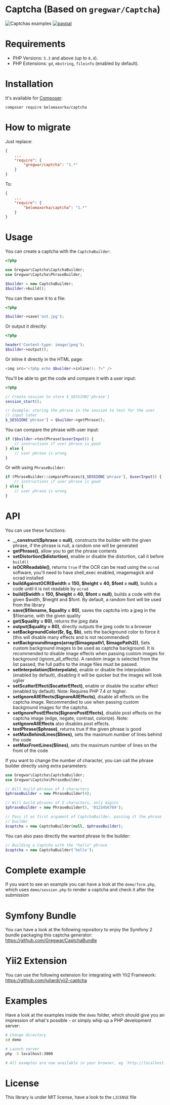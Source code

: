 Captcha (Based on `gregwar/Captcha`)
=======

![Captchas examples](http://gregwar.com/captchas.png)
[![paypal](https://www.paypalobjects.com/en_US/i/btn/btn_donateCC_LG.gif)](https://www.paypal.com/cgi-bin/webscr?cmd=_s-xclick&hosted_button_id=YUXRLWHQSWS6L)

Requirements
============
* PHP Versions: `5.3` and above (up to `8.4`).
* PHP Extensions: `gd`, `mbstring`, `fileinfo` (enabled by default).

Installation
============

It's available for [Composer](https://getcomposer.org):

```shell
composer require belomaxorka/captcha
```

How to migrate
============

Just replace:
``` json
{
    ...
    "require": {
        "gregwar/captcha": "1.*"
    }
}
```

To:

``` json
{
    ...
    "require": {
        "belomaxorka/captcha": "1.*"
    }
}
```

Usage
=====

You can create a captcha with the `CaptchaBuilder`:

```php
<?php

use Gregwar\Captcha\CaptchaBuilder;
use Gregwar\Captcha\PhraseBuilder;

$builder = new CaptchaBuilder;
$builder->build();
```

You can then save it to a file:

```php
<?php

$builder->save('out.jpg');
```

Or output it directly:

```php
<?php

header('Content-type: image/jpeg');
$builder->output();
```

Or inline it directly in the HTML page:

```php
<img src="<?php echo $builder->inline(); ?>" />
```

You'll be able to get the code and compare it with a user input:

```php
<?php

// Create session to store $_SESSION['phrase']
session_start();

// Example: storing the phrase in the session to test for the user
// input later
$_SESSION['phrase'] = $builder->getPhrase();
```

You can compare the phrase with user input:
```php
if ($builder->testPhrase($userInput)) {
    // instructions if user phrase is good
} else {
    // user phrase is wrong
}
```

Or with using `PhraseBuilder`:

```php
if (PhraseBuilder::comparePhrases($_SESSION['phrase'], $userInput)) {
    // instructions if user phrase is good
} else {
    // user phrase is wrong
}
```

API
===

You can use these functions:

* **__construct($phrase = null)**, constructs the builder with the given phrase, if the phrase is null, a random one will be generated
* **getPhrase()**, allow you to get the phrase contents
* **setDistortion($distortion)**, enable or disable the distortion, call it before `build()`
* **isOCRReadable()**, returns `true` if the OCR can be read using the `ocrad` software, you'll need to have shell_exec enabled, imagemagick and ocrad installed
* **buildAgainstOCR($width = 150, $height = 40, $font = null)**, builds a code until it is not readable by `ocrad`
* **build($width = 150, $height = 40, $font = null)**, builds a code with the given $width, $height and $font. By default, a random font will be used from the library
* **save($filename, $quality = 80)**, saves the captcha into a jpeg in the $filename, with the given quality
* **get($quality = 80)**, returns the jpeg data
* **output($quality = 80)**, directly outputs the jpeg code to a browser
* **setBackgroundColor($r, $g, $b)**, sets the background color to force it (this will disable many effects and is not recommended)
* **setBackgroundImages(array($imagepath1, $imagePath2))**, Sets custom background images to be used as captcha background. It is recommended to disable image effects when passing custom images for background (ignore_all_effects). A random image is selected from the list passed, the full paths to the image files must be passed.
* **setInterpolation($interpolate)**, enable or disable the interpolation (enabled by default), disabling it will be quicker but the images will look uglier
* **setScatterEffect($scatterEffect)**, enable or disable the scatter effect (enabled by default). Note: Requires PHP 7.4 or higher.
* **setIgnoreAllEffects($ignoreAllEffects)**, disable all effects on the captcha image. Recommended to use when passing custom background images for the captcha.
* **setIgnorePostEffects($ignorePostEffects)**, disable post effects on the captcha image (edge, negate, contrast, colorize). Note: **setIgnoreAllEffects** also disables post effects.
* **testPhrase($phrase)**, returns true if the given phrase is good
* **setMaxBehindLines($lines)**, sets the maximum number of lines behind the code
* **setMaxFrontLines($lines)**, sets the maximum number of lines on the front of the code

If you want to change the number of character, you can call the phrase builder directly using
extra parameters:

```php
use Gregwar\Captcha\CaptchaBuilder;
use Gregwar\Captcha\PhraseBuilder;

// Will build phrases of 3 characters
$phraseBuilder = new PhraseBuilder(4);

// Will build phrases of 5 characters, only digits
$phraseBuilder = new PhraseBuilder(5, '0123456789');

// Pass it as first argument of CaptchaBuilder, passing it the phrase
// builder
$captcha = new CaptchaBuilder(null, $phraseBuilder);
```

You can also pass directly the wanted phrase to the builder:

```php
// Building a Captcha with the "hello" phrase
$captcha = new CaptchaBuilder('hello');
```

Complete example
================

If you want to see an example you can have a look at the ``demo/form.php``, which uses ``demo/session.php`` to
render a captcha and check it after the submission

Symfony Bundle
================

You can have a look at the following repository to enjoy the Symfony 2 bundle packaging this captcha generator:
https://github.com/Gregwar/CaptchaBundle

Yii2 Extension
===============

You can use the following extension for integrating with Yii2 Framework:
https://github.com/juliardi/yii2-captcha

Examples
=======

Have a look at the examples inside the `demo` folder, which should give you an impression of what's possible - or simply whip up a PHP development server:

```bash
# Change directory
cd demo

# Launch server
php -S localhost:3000

# All examples are now available in your browser, eg 'http://localhost:3000/form.php'
```

License
=======

This library is under MIT license, have a look to the `LICENSE` file
